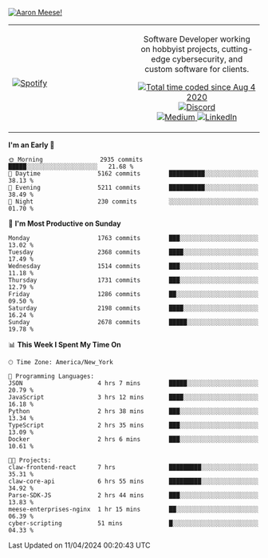 [![Aaron Meese!](https://user-images.githubusercontent.com/17814535/88975338-a2aabf00-d27f-11ea-963f-8a19608716b4.png)](https://github.com/ajmeese7/readme-ascii "README ASCII")

<!-- Modified from project here: https://github.com/novatorem/novatorem -->
<table width="100%">
  <tr>
  <td width="50%">

&nbsp; <br> [![Spotify](https://ajmeese7.vercel.app/api/spotify)](https://open.spotify.com/user/ajmeese)

  </td>
  <td width="50%">
    <p align="center">
    Software Developer working on hobbyist projects, cutting-edge cybersecurity, and custom software for clients.
    </p>
    <p align="center">
      <a href="https://wakatime.com/@f726891d-3b02-46cd-9b60-e8c59f9e2b14">
        <img src="https://wakatime.com/badge/user/f726891d-3b02-46cd-9b60-e8c59f9e2b14.svg" alt="Total time coded since Aug 4 2020" title="WakaTime" />
      </a>
      <a href="http://link.aaronmeese.com/discord">
        <img src="https://img.shields.io/badge/discord-ajmeese7%234835-369?style=flat-square&logo=discord&logoColor=white&color=purple" alt="Discord" title="Discord">
      </a>
      <br />
      <a href="https://link.aaronmeese.com/medium">
        <img src="https://img.shields.io/badge/medium-ajmeese7-1DB954?style=flat-square&logo=medium&logoColor=white" alt="Medium" title="Medium">
      </a>
      <a href="https://link.aaronmeese.com/linkedin">
        <img src="https://img.shields.io/badge/linkedIn-aaronmeese-1DB954?style=flat-square&logo=linkedin&logoColor=white&color=blue" alt="LinkedIn" title="LinkedIn">
      </a>
    </p>
  </td>

</table>

[//]: <> (The `&nbsp;` is to have Aphelion take up more space)

<!--START_SECTION:waka-->
**I'm an Early 🐤** 

```text
🌞 Morning                2935 commits        █████░░░░░░░░░░░░░░░░░░░░   21.68 % 
🌆 Daytime                5162 commits        ██████████░░░░░░░░░░░░░░░   38.13 % 
🌃 Evening                5211 commits        ██████████░░░░░░░░░░░░░░░   38.49 % 
🌙 Night                  230 commits         ░░░░░░░░░░░░░░░░░░░░░░░░░   01.70 % 
```
📅 **I'm Most Productive on Sunday** 

```text
Monday                   1763 commits        ███░░░░░░░░░░░░░░░░░░░░░░   13.02 % 
Tuesday                  2368 commits        ████░░░░░░░░░░░░░░░░░░░░░   17.49 % 
Wednesday                1514 commits        ███░░░░░░░░░░░░░░░░░░░░░░   11.18 % 
Thursday                 1731 commits        ███░░░░░░░░░░░░░░░░░░░░░░   12.79 % 
Friday                   1286 commits        ██░░░░░░░░░░░░░░░░░░░░░░░   09.50 % 
Saturday                 2198 commits        ████░░░░░░░░░░░░░░░░░░░░░   16.24 % 
Sunday                   2678 commits        █████░░░░░░░░░░░░░░░░░░░░   19.78 % 
```


📊 **This Week I Spent My Time On** 

```text
🕑︎ Time Zone: America/New_York

💬 Programming Languages: 
JSON                     4 hrs 7 mins        █████░░░░░░░░░░░░░░░░░░░░   20.79 % 
JavaScript               3 hrs 12 mins       ████░░░░░░░░░░░░░░░░░░░░░   16.18 % 
Python                   2 hrs 38 mins       ███░░░░░░░░░░░░░░░░░░░░░░   13.34 % 
TypeScript               2 hrs 35 mins       ███░░░░░░░░░░░░░░░░░░░░░░   13.09 % 
Docker                   2 hrs 6 mins        ███░░░░░░░░░░░░░░░░░░░░░░   10.61 % 

🐱‍💻 Projects: 
claw-frontend-react      7 hrs               █████████░░░░░░░░░░░░░░░░   35.31 % 
claw-core-api            6 hrs 55 mins       █████████░░░░░░░░░░░░░░░░   34.92 % 
Parse-SDK-JS             2 hrs 44 mins       ███░░░░░░░░░░░░░░░░░░░░░░   13.83 % 
meese-enterprises-nginx  1 hr 15 mins        ██░░░░░░░░░░░░░░░░░░░░░░░   06.39 % 
cyber-scripting          51 mins             █░░░░░░░░░░░░░░░░░░░░░░░░   04.33 % 
```


 Last Updated on 11/04/2024 00:20:43 UTC
<!--END_SECTION:waka-->

